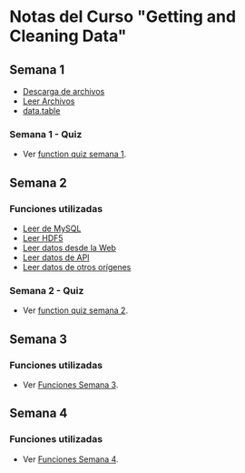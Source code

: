 # Notas del Curso "Getting and Cleaning Data"

## Semana 1

- [Descarga de archivos](semana1.md#descarga-de-archivos)
- [Leer Archivos](semana1.md#leer-archivos)
- [data.table](semana1.md#datatable)

### Semana 1 - Quiz
- Ver [function quiz semana 1](semana1/semana1-quiz.R).

## Semana 2

### Funciones utilizadas

- [Leer de MySQL](semana2.md#leer-de-mysql)
- [Leer HDF5](semana2.md#leer-hdf5)
- [Leer datos desde la Web](semana2.md#leer-datos-desde-la-web)
- [Leer datos de API](semana2.md#leer-datos-de-api)
- [Leer datos de otros orígenes](semana2.md#leer-datos-de-otros-orígenes)

### Semana 2 - Quiz
- Ver [function quiz semana 2](semana2/semana2-quiz.R).

## Semana 3

### Funciones utilizadas
- Ver [Funciones Semana 3](semana3.md).

## Semana 4

### Funciones utilizadas
- Ver [Funciones Semana 4](semana4.md).
